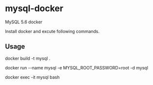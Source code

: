 # mysql-docker
MySQL 5.6 docker

Install docker and excute following commands.

Usage
-----

docker build -t mysql .

docker run --name mysql -e MYSQL_ROOT_PASSWORD=root -d mysql 

docker exec -it mysql bash






